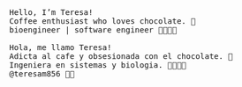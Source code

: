 <!---
teresam856/teresam856 is a ✨ special ✨ repository because its `README.md` (this file) appears on your GitHub profile.
You can click the Preview link to take a look at your changes.
--->
<pre>
Hello, I’m Teresa!
Coffee enthusiast who loves chocolate. 🍫
bioengineer | software engineer 👩🏻‍💻🧬

Hola, me llamo Teresa!
Adicta al cafe y obsesionada con el chocolate. 🍫
Ingeniera en sistemas y biologia. 👩🏻‍💻🧬
@teresam856 🌻🐢
</pre>

